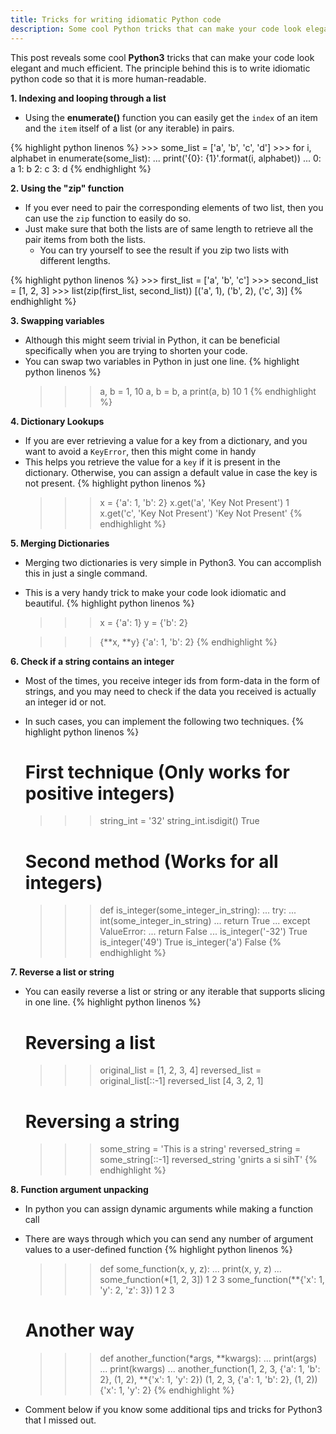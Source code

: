 ```yaml
---
title: Tricks for writing idiomatic Python code
description: Some cool Python tricks that can make your code look elegant
---
```


This post reveals some cool **Python3** tricks that can make your code look elegant and
much efficient. The principle behind this is to write idiomatic python code so that
it is more human-readable.


**1. Indexing and looping through a list**
- Using the **enumerate()** function you can easily get the `index` of an item and the
`item` itself of a list (or any iterable) in pairs.

{% highlight python linenos %}
    >>> some_list = ['a', 'b', 'c', 'd']
    >>> for i, alphabet in enumerate(some_list):
    ...     print('{0}: {1}'.format(i, alphabet))
    ... 
    0: a
    1: b
    2: c
    3: d
{% endhighlight %}

**2. Using the "zip" function**
- If you ever need to pair the corresponding elements of two list, then you can use the
`zip` function to easily do so.
- Just make sure that both the lists are of same length to retrieve all the pair items
from both the lists.
    - You can try yourself to see the result if you zip two lists with different lengths.

{% highlight python linenos %}
    >>> first_list = ['a', 'b', 'c']
    >>> second_list = [1, 2, 3]
    >>> list(zip(first_list, second_list))
    [('a', 1), ('b', 2), ('c', 3)]
{% endhighlight %}

**3. Swapping variables**
- Although this might seem trivial in Python, it can be beneficial specifically when
you are trying to shorten your code.
- You can swap two variables in Python in just one line.
{% highlight python linenos %}
    >>> a, b = 1, 10
    >>> a, b = b, a
    >>> print(a, b)
    10 1
{% endhighlight %}

**4. Dictionary Lookups**
- If you are ever retrieving a value for a key from a dictionary, and you want to avoid
a `KeyError`, then this might come in handy
- This helps you retrieve the value for a `key` if it is present in the dictionary.
Otherwise, you can assign a default value in case the key is not present.
{% highlight python linenos %}
    >>> x = {'a': 1, 'b': 2}
    >>> x.get('a', 'Key Not Present')
    1
    >>> x.get('c', 'Key Not Present')
    'Key Not Present'
{% endhighlight %}
    
**5. Merging Dictionaries**
- Merging two dictionaries is very simple in Python3. You can accomplish this in just
a single command.
- This is a very handy trick to make your code look idiomatic and beautiful.
{% highlight python linenos %}
    >>> x = {'a': 1}
    >>> y = {'b': 2}
    
    >>> {**x, **y}
    {'a': 1, 'b': 2}
{% endhighlight %}

**6. Check if a string contains an integer**
- Most of the times, you receive integer ids from form-data in the form of strings, and
you may need to check if the data you received is actually an integer id or not.
- In such cases, you can implement the following two techniques.
{% highlight python linenos %}
    # First technique (Only works for positive integers)
    >>> string_int = '32'
    >>> string_int.isdigit()
    True
    
    # Second method (Works for all integers)
    >>> def is_integer(some_integer_in_string):
    ...     try:
    ...             int(some_integer_in_string)
    ...             return True
    ...     except ValueError:
    ...             return False
    ... 
    >>> is_integer('-32')
    True
    >>> is_integer('49')
    True
    >>> is_integer('a')
    False
{% endhighlight %}

**7. Reverse a list or string**
- You can easily reverse a list or string or any iterable that supports slicing in 
one line.
{% highlight python linenos %}
    # Reversing a list
    >>> original_list = [1, 2, 3, 4]
    >>> reversed_list = original_list[::-1]
    >>> reversed_list
    [4, 3, 2, 1]
    
    # Reversing a string
    >>> some_string = 'This is a string'
    >>> reversed_string = some_string[::-1]
    >>> reversed_string
    'gnirts a si sihT'
{% endhighlight %}

**8. Function argument unpacking**
- In python you can assign dynamic arguments while making a function call
- There are ways through which you can send any number of argument values to a user-defined
function
{% highlight python linenos %}
    >>> def some_function(x, y, z):
    ...     print(x, y, z)
    ... 
    >>> some_function(*[1, 2, 3])
    1 2 3
    >>> some_function(**{'x': 1, 'y': 2, 'z': 3})
    1 2 3
    
    # Another way
    >>> def another_function(*args, **kwargs):
    ...     print(args)
    ...     print(kwargs)
    ...
    >>> another_function(1, 2, 3, {'a': 1, 'b': 2}, (1, 2), **{'x': 1, 'y': 2})
    (1, 2, 3, {'a': 1, 'b': 2}, (1, 2))
    {'x': 1, 'y': 2}
{% endhighlight %}



- Comment below if you know some additional tips and tricks for Python3 that I missed 
out.